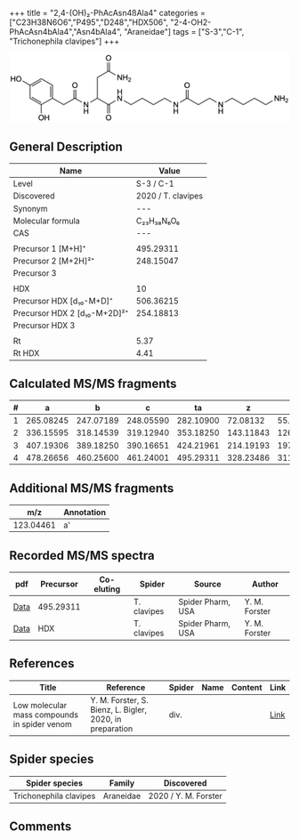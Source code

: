 +++
title = "2,4-(OH)₂-PhAcAsn4ßAla4"
categories = ["C23H38N6O6","P495","D248","HDX506",
"2-4-OH2-PhAcAsn4bAla4","Asn4bAla4",
"Araneidae"]
tags = ["S-3","C-1",
"Trichonephila clavipes"]
+++

![](/img/2-4-OH2-PhAcAsn4bAla4.png)

## General Description

| Name                       | Value              |
|----------------------------|--------------------|
| Level                      | S-3 / C-1          |
| Discovered                 | 2020 / T. clavipes |
| Synonym                    | ---                |
| Molecular formula          | C₂₃H₃₈N₆O₆                   |
| CAS                        | ---                |
|                            |                    |
| Precursor 1 [M+H]⁺         | 495.29311                   |
| Precursor 2 [M+2H]²⁺       | 248.15047                   |
| Precursor 3                |                    |
|                            |                    |
| HDX                        | 10                   |
| Precursor HDX   [d₁₀-M+D]⁺   | 506.36215                   |
| Precursor HDX 2 [d₁₀-M+2D]²⁺ | 254.18813                   |
| Precursor HDX 3            |                    |
|                            |                    |
| Rt                         | 5.37                   |
| Rt HDX                     | 4.41                   |

## Calculated MS/MS fragments

| # | a         | b         | c         | ta        | z         | y         | tz        |
|---|-----------|-----------|-----------|-----------|-----------|-----------|-----------|
| 1 | 265.08245 | 247.07189 | 248.05590 | 282.10900 | 72.08132 | 55.05477 | 89.10787 |
| 2 | 336.15595 | 318.14539 | 319.12940 | 353.18250 | 143.11843 | 126.09188 | 160.14498 |
| 3 | 407.19306 | 389.18250 | 390.16651 | 424.21961 | 214.19193 | 197.16538 | 231.21848 |
| 4 | 478.26656 | 460.25600 | 461.24001 | 495.29311 | 328.23486 | 311.20831 | 345.26141 |

## Additional MS/MS fragments

| m/z       | Annotation |
|-----------|------------|
| 123.04461 | a'         |

## Recorded MS/MS spectra

| pdf                                             | Precursor | Co-eluting | Spider      | Source                       | Author        |
|-------------------------------------------------|-----------|------------|-------------|------------------------------|---------------|
| [Data](/pdf/N-clavipes/495_2-4-OH2-PhAcAsn4bAla4_Nc.pdf) | 495.29311 |           | T. clavipes | Spider Pharm, USA | Y. M. Forster |
| [Data](/pdf/N-clavipes/495_2-4-OH2-PhAcAsn4bAla4_Nc_HDX.pdf) | HDX |           | T. clavipes | Spider Pharm, USA | Y. M. Forster |


## References

| Title | Reference | Spider | Name | Content | Link |
|-------|-----------|--------|------|---------|------|
| Low molecular mass compounds in spider venom      | Y. M. Forster, S. Bienz, L. Bigler, 2020, in preparation          | div.       |   |   | [Link](unknown) |

## Spider species

| Spider species     | Family     | Discovered           |
|--------------------|------------|----------------------|
| Trichonephila clavipes | Araneidae | 2020 / Y. M. Forster |


## Comments